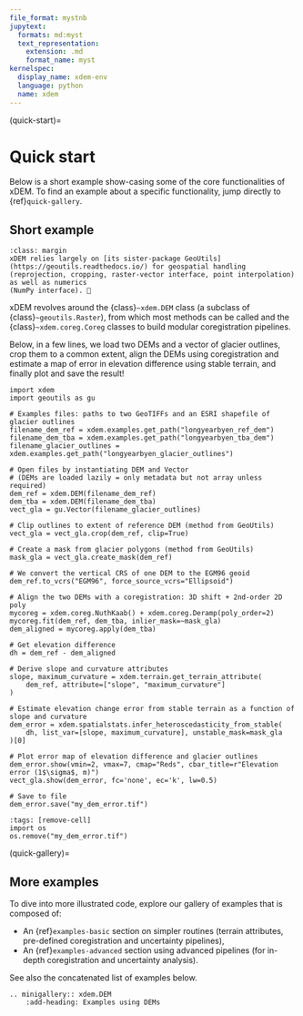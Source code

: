 ```yaml
---
file_format: mystnb
jupytext:
  formats: md:myst
  text_representation:
    extension: .md
    format_name: myst
kernelspec:
  display_name: xdem-env
  language: python
  name: xdem
---
```

(quick-start)=

# Quick start

Below is a short example show-casing some of the core functionalities of xDEM.
To find an example about a specific functionality, jump directly to {ref}`quick-gallery`.

## Short example

```{note}
:class: margin
xDEM relies largely on [its sister-package GeoUtils](https://geoutils.readthedocs.io/) for geospatial handling 
(reprojection, cropping, raster-vector interface, point interpolation) as well as numerics 
(NumPy interface). 🙂
```

xDEM revolves around the {class}`~xdem.DEM` class (a subclass of {class}`~geoutils.Raster`), from 
which most methods can be called and the {class}`~xdem.coreg.Coreg` classes to build modular coregistration pipelines.

Below, in a few lines, we load two DEMs and a vector of glacier outlines, crop them to a common extent, 
align the DEMs using coregistration and estimate a map of error in elevation difference using stable terrain, and 
finally plot and save the result!

```{code-cell} ipython3
import xdem
import geoutils as gu

# Examples files: paths to two GeoTIFFs and an ESRI shapefile of glacier outlines
filename_dem_ref = xdem.examples.get_path("longyearbyen_ref_dem")
filename_dem_tba = xdem.examples.get_path("longyearbyen_tba_dem")
filename_glacier_outlines = xdem.examples.get_path("longyearbyen_glacier_outlines")

# Open files by instantiating DEM and Vector
# (DEMs are loaded lazily = only metadata but not array unless required)
dem_ref = xdem.DEM(filename_dem_ref)
dem_tba = xdem.DEM(filename_dem_tba)
vect_gla = gu.Vector(filename_glacier_outlines)

# Clip outlines to extent of reference DEM (method from GeoUtils)
vect_gla = vect_gla.crop(dem_ref, clip=True)

# Create a mask from glacier polygons (method from GeoUtils)
mask_gla = vect_gla.create_mask(dem_ref)

# We convert the vertical CRS of one DEM to the EGM96 geoid
dem_ref.to_vcrs("EGM96", force_source_vcrs="Ellipsoid")

# Align the two DEMs with a coregistration: 3D shift + 2nd-order 2D poly
mycoreg = xdem.coreg.NuthKaab() + xdem.coreg.Deramp(poly_order=2)
mycoreg.fit(dem_ref, dem_tba, inlier_mask=~mask_gla)
dem_aligned = mycoreg.apply(dem_tba)

# Get elevation difference
dh = dem_ref - dem_aligned

# Derive slope and curvature attributes
slope, maximum_curvature = xdem.terrain.get_terrain_attribute(
    dem_ref, attribute=["slope", "maximum_curvature"]
)

# Estimate elevation change error from stable terrain as a function of slope and curvature 
dem_error = xdem.spatialstats.infer_heteroscedasticity_from_stable(
    dh, list_var=[slope, maximum_curvature], unstable_mask=mask_gla
)[0]

# Plot error map of elevation difference and glacier outlines
dem_error.show(vmin=2, vmax=7, cmap="Reds", cbar_title=r"Elevation error (1$\sigma$, m)")
vect_gla.show(dem_error, fc='none', ec='k', lw=0.5)

# Save to file
dem_error.save("my_dem_error.tif")
```

```{code-cell} ipython3
:tags: [remove-cell]
import os
os.remove("my_dem_error.tif")
```

(quick-gallery)=
## More examples

To dive into more illustrated code, explore our gallery of examples that is composed of:
- An {ref}`examples-basic` section on simpler routines (terrain attributes, pre-defined coregistration and uncertainty pipelines),
- An {ref}`examples-advanced` section using advanced pipelines (for in-depth coregistration and uncertainty analysis).

See also the concatenated list of examples below.

```{eval-rst}
.. minigallery:: xdem.DEM
    :add-heading: Examples using DEMs
```
